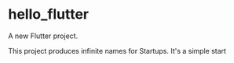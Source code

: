 # hello_flutter

A new Flutter project.

This project produces infinite names for Startups. It's a simple start
